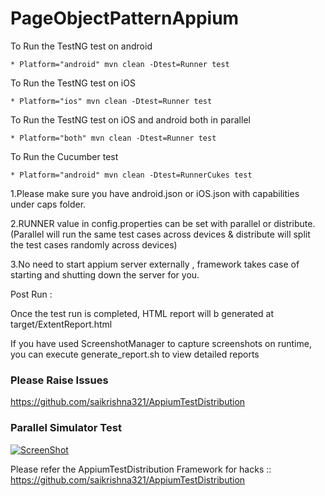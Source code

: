 # PageObjectPatternAppium

To Run the TestNG test on android
    
    * Platform="android" mvn clean -Dtest=Runner test

 To Run the TestNG test on iOS
  
    * Platform="ios" mvn clean -Dtest=Runner test

 To Run the TestNG test on iOS and android both in parallel
  
    * Platform="both" mvn clean -Dtest=Runner test
    
To Run the Cucumber test

    * Platform="android" mvn clean -Dtest=RunnerCukes test
    

1.Please make sure you have android.json or iOS.json with capabilities under caps folder.

2.RUNNER value in config.properties can be set with parallel or distribute. (Parallel will run the same test cases across devices & distribute will split the test cases randomly across devices)

3.No need to start appium server externally , framework takes case of starting and shutting down the server for you.

Post Run :

Once the test run is completed, HTML report will b generated at target/ExtentReport.html

If you have used ScreenshotManager to capture screenshots on runtime, you can execute generate_report.sh to view detailed reports

### Please Raise Issues 
https://github.com/saikrishna321/AppiumTestDistribution

### Parallel Simulator Test
[![ScreenShot](https://i.imgur.com/JDuyRX9.jpg)](https://www.youtube.com/watch?v=sf0YARF5ppQ&t=2s)


Please refer the AppiumTestDistribution Framework for hacks :: https://github.com/saikrishna321/AppiumTestDistribution
